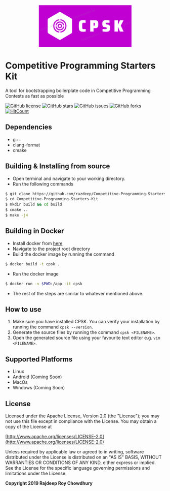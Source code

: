 <div align="center">
  <img src="./resources/logo.png">
</div>

# Competitive Programming Starters Kit
A tool for bootstrapping  boilerplate code in Competitive Programming Contests as fast as possible

[![GitHub license](https://img.shields.io/github/license/Razdeep/Competitive-Programming-Starters-Kit?style=for-the-badge)](https://github.com/Razdeep/Competitive-Programming-Starters-Kit/blob/master/LICENSE)
[![GitHub stars](https://img.shields.io/github/stars/Razdeep/Competitive-Programming-Starters-Kit?style=for-the-badge)](https://github.com/Razdeep/Competitive-Programming-Starters-Kit/stargazers)
[![GitHub issues](https://img.shields.io/github/issues/Razdeep/Competitive-Programming-Starters-Kit?style=for-the-badge)](https://github.com/Razdeep/Competitive-Programming-Starters-Kit/issues)
[![GitHub forks](https://img.shields.io/github/forks/Razdeep/Competitive-Programming-Starters-Kit?style=for-the-badge)](https://github.com/Razdeep/Competitive-Programming-Starters-Kit/network)
[![HitCount](http://hits.dwyl.io/razdeep/Competitive-Programming-Starters-Kit.svg)](http://hits.dwyl.io/Razdeep/Competitive-Programming-Starters-Kit)

## Dependencies
 - g++
 - clang-format
 - cmake

## Building & Installing from source
 - Open terminal and navigate to your working directory.
 - Run the following commands
 ```bash
 $ git clone https://github.com/razdeep/Competitive-Programming-Starters-Kit.git
 $ cd Competitive-Programming-Starters-Kit
 $ mkdir build && cd build
 $ cmake ..
 $ make -j4
 ```

## Building in Docker
 - Install docker from [here](https://www.docker.com/get-started)
 - Navigate to the project root directory
 - Build the docker image by running the command
 ```bash
 $ docker build -t cpsk .
 ```
 - Run the docker image
 ```bash
 $ docker run -v $PWD:/app -it cpsk
 ```
 - The rest of the steps are similar to whatever mentioned above.
 
## How to use
1. Make sure you have installed CPSK. You can verify your installation by running the command `cpsk --version`.
2. Generate the source files by running the command `cpsk <FILENAME>`.
3. Open the generated source file using your favourite text editor e.g. `vim <FILENAME>`.


## Supported Platforms
 - Linux
 - Android (Coming Soon)
 - MacOs 
 - Windows (Coming Soon)

## License
Licensed under the Apache License, Version 2.0 (the "License");
you may not use this file except in compliance with the License.
You may obtain a copy of the License at

[http://www.apache.org/licenses/LICENSE-2.0](http://www.apache.org/licenses/LICENSE-2.0)

Unless required by applicable law or agreed to in writing, software
distributed under the License is distributed on an "AS IS" BASIS,
WITHOUT WARRANTIES OR CONDITIONS OF ANY KIND, either express or implied.
See the License for the specific language governing permissions and
limitations under the License.

**Copyright 2019 Rajdeep Roy Chowdhury**